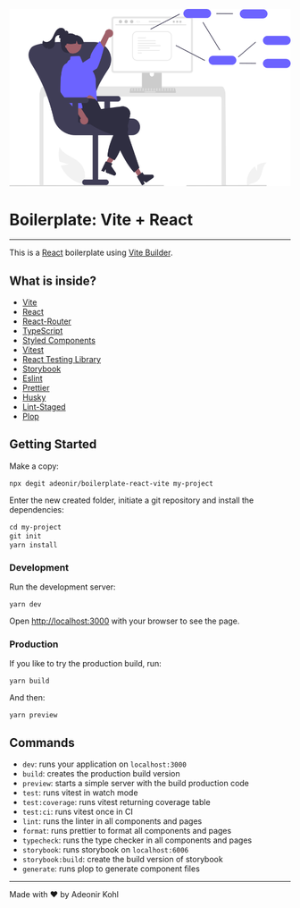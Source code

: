<p align="center">
  <img src=".github/assets/hero-illustration.svg" alt="A developer siting in front of a computer" />
</p>

# Boilerplate: Vite + React

---

This is a [React](https://reactjs.org/) boilerplate using [Vite Builder](https://vitejs.dev/).

## What is inside?

- [Vite](https://vitejs.dev/)
- [React](https://reactjs.org/)
- [React-Router](https://reactrouter.com/)
- [TypeScript](https://typescriptlang.org/)
- [Styled Components](https://styled-components.com/)
- [Vitest](https://vitest.dev/)
- [React Testing Library](https://testing-library.com/docs/react-testing-library/intro)
- [Storybook](https://storybook.js.org/)
- [Eslint](https://eslint.org/)
- [Prettier](https://prettier.io/)
- [Husky](https://github.com/typicode/husky)
- [Lint-Staged](https://github.com/okonet/lint-staged)
- [Plop](https://plopjs.com/)

## Getting Started

Make a copy:

```
npx degit adeonir/boilerplate-react-vite my-project
```

Enter the new created folder, initiate a git repository and install the dependencies:

```
cd my-project
git init
yarn install
```

### Development

Run the development server:

```
yarn dev
```

Open [http://localhost:3000](http://localhost:3000) with your browser to see the page.

### Production

If you like to try the production build, run:

```
yarn build
```

And then:

```
yarn preview
```

## Commands

- `dev`: runs your application on `localhost:3000`
- `build`: creates the production build version
- `preview`: starts a simple server with the build production code
- `test`: runs vitest in watch mode
- `test:coverage`: runs vitest returning coverage table
- `test:ci`: runs vitest once in CI
- `lint`: runs the linter in all components and pages
- `format`: runs prettier to format all components and pages
- `typecheck`: runs the type checker in all components and pages
- `storybook`: runs storybook on `localhost:6006`
- `storybook:build`: create the build version of storybook
- `generate`: runs plop to generate component files

---

Made with ♥️ by Adeonir Kohl
